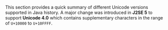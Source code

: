 

This section provides a quick summary of different Unicode versions supported in Java history. A major change was introduced in **J2SE 5** to support **Unicode 4.0** which contains supplementary characters in the range of `U+10000` to `U+10FFFF`.




